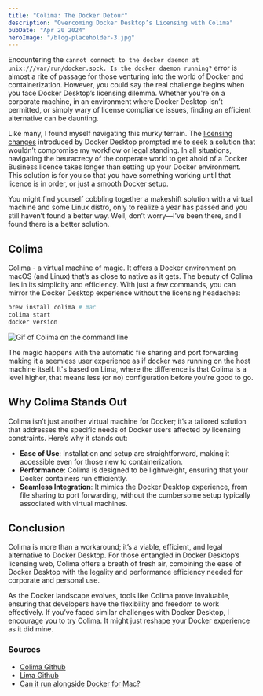 ```yaml
---
title: "Colima: The Docker Detour"
description: "Overcoming Docker Desktop’s Licensing with Colima"
pubDate: "Apr 20 2024"
heroImage: "/blog-placeholder-3.jpg"
---
```


Encountering the `cannot connect to the docker daemon at unix:///var/run/docker.sock. Is the docker daemon running?` error is almost a rite of passage for those venturing into the world of Docker and containerization. However, you could say the real challenge begins when you face Docker Desktop’s licensing dilemma. Whether you're on a corporate machine, in an environment where Docker Desktop isn’t permitted, or simply wary of license compliance issues, finding an efficient alternative can be daunting.

Like many, I found myself navigating this murky terrain. The [licensing changes](https://www.docker.com/blog/updating-product-subscriptions/) introduced by Docker Desktop prompted me to seek a solution that wouldn’t compromise my workflow or legal standing. In all situations, navigating the beuracrecy of the corperate world to get ahold of a Docker Business licence takes longer than setting up your Docker environment. This solution is for you so that you have something working until that licence is in order, or just a smooth Docker setup.

You might find yourself cobbling together a makeshift solution with a virtual machine and some Linux distro, only to realize a year has passed and you still haven’t found a better way. Well, don’t worry—I've been there, and I found there is a better solution.

## Colima

Colima - a virtual machine of magic. It offers a Docker environment on macOS (and Linux) that’s as close to native as it gets. The beauty of Colima lies in its simplicity and efficiency. With just a few commands, you can mirror the Docker Desktop experience without the licensing headaches:

```bash
brew install colima # mac
colima start
docker version
```

![Gif of Colima on the command line](/blog-post-assets/colima.gif)

The magic happens with the automatic file sharing and port forwarding making it a seemless user experience as if docker was running on the host machine itself. It's based on Lima, where the difference is that Colima is a level higher, that means less (or no) configuration before you're good to go.

## Why Colima Stands Out

Colima isn’t just another virtual machine for Docker; it’s a tailored solution that addresses the specific needs of Docker users affected by licensing constraints. Here’s why it stands out:

- **Ease of Use**: Installation and setup are straightforward, making it accessible even for those new to containerization.
- **Performance**: Colima is designed to be lightweight, ensuring that your Docker containers run efficiently.
- **Seamless Integration**: It mimics the Docker Desktop experience, from file sharing to port forwarding, without the cumbersome setup typically associated with virtual machines.

## Conclusion

Colima is more than a workaround; it’s a viable, efficient, and legal alternative to Docker Desktop. For those entangled in Docker Desktop’s licensing web, Colima offers a breath of fresh air, combining the ease of Docker Desktop with the legality and performance efficiency needed for corporate and personal use.

As the Docker landscape evolves, tools like Colima prove invaluable, ensuring that developers have the flexibility and freedom to work effectively. If you’ve faced similar challenges with Docker Desktop, I encourage you to try Colima. It might just reshape your Docker experience as it did mine.

### Sources

- [Colima Github](https://github.com/abiosoft/colima)
- [Lima Github](https://github.com/lima-vm/lima)
- [Can it run alongside Docker for Mac?](https://github.com/abiosoft/colima/blob/main/docs/FAQ.md#can-it-run-alongside-docker-for-mac)
